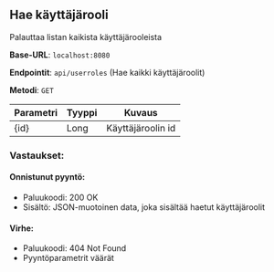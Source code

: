 ## Hae käyttäjärooli
Palauttaa listan kaikista käyttäjärooleista

**Base-URL**: `localhost:8080`

**Endpointit**: `api/userroles` (Hae kaikki käyttäjäroolit)

**Metodi**: `GET`

Parametri | Tyyppi | Kuvaus
--- | --- | ---
{id} | Long | Käyttäjäroolin id

### Vastaukset:

#### Onnistunut pyyntö:
- Paluukoodi: 200 OK
- Sisältö: JSON-muotoinen data, joka sisältää haetut käyttäjäroolit

#### Virhe:
- Paluukoodi: 404 Not Found
- Pyyntöparametrit väärät